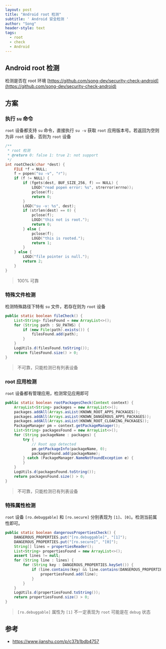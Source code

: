 ```yaml
---
layout: post
title: "Android root 检测"
subtitle: ' Android 安全检测 '
author: "Song"
header-style: text
tags:
  - root
  - check
  - Android
---
```


## Android root 检测

检测是否在 root 环境 [https://github.com/song-dev/security-check-android](https://github.com/song-dev/security-check-android)

## 方案

### 执行 `su` 命令

`root` 设备都支持 `su` 命令，直接执行 `su -v` 获取 `root` 应用版本号。若返回为空则为非 `root` 设备，否则为 `root` 设备

```c
/**
 * root 检测
 * @return 0: false 1: true 2: not support
 */
int rootCheck(char *dest) {
    FILE *f = NULL;
    f = popen("su -v", "r");
    if (f != NULL) {
        if (fgets(dest, BUF_SIZE_256, f) == NULL) {
            LOGD("read popen error: %s", strerror(errno));
            pclose(f);
            return 0;
        }
        LOGD("su -v: %s", dest);
        if (strlen(dest) == 0) {
            pclose(f);
            LOGD("this not is root.");
            return 0;
        } else {
            pclose(f);
            LOGD("this is rooted.");
            return 1;
        }
    } else {
        LOGD("file pointer is null.");
        return 2;
    }
}
```
> 100% 可靠

### 特殊文件检测

检测特殊路径下特有 `su` 文件，若存在则为 `root` 设备

```java
public static boolean fileCheck() {
    List<String> filesFound = new ArrayList<>();
    for (String path : SU_PATHS) {
        if (new File(path).exists()) {
            filesFound.add(path);
        }
    }
    LogUtils.d(filesFound.toString());
    return filesFound.size() > 0;
}
```

> 不可靠，只能检测已有列表设备

### root 应用检测

`root` 设备都有管理应用，检测常见应用即可

```java
public static boolean rootPackagesCheck(Context context) {
    ArrayList<String> packages = new ArrayList<>();
    packages.addAll(Arrays.asList(KNOWN_ROOT_APPS_PACKAGES));
    packages.addAll(Arrays.asList(KNOWN_DANGEROUS_APPS_PACKAGES));
    packages.addAll(Arrays.asList(KNOWN_ROOT_CLOAKING_PACKAGES));
    PackageManager pm = context.getPackageManager();
    List<String> packagesFound = new ArrayList<>();
    for (String packageName : packages) {
        try {
            // Root app detected
            pm.getPackageInfo(packageName, 0);
            packagesFound.add(packageName);
        } catch (PackageManager.NameNotFoundException e) {
        }
    }
    LogUtils.d(packagesFound.toString());
    return packagesFound.size() > 0;
}
```

> 不可靠，只能检测已有列表设备

### 特殊属性检测

`root` 设备 `[ro.debuggable]` 和 `[ro.secure]` 分别表现为 `[1]`、`[0]`。检测当前属性即可。

```java
public static boolean dangerousPropertiesCheck() {
    DANGEROUS_PROPERTIES.put("[ro.debuggable]", "[1]");
    DANGEROUS_PROPERTIES.put("[ro.secure]", "[0]");
    String[] lines = propertiesReader();
    List<String> propertiesFound = new ArrayList<>();
    assert lines != null;
    for (String line : lines) {
        for (String key : DANGEROUS_PROPERTIES.keySet()) {
            if (line.contains(key) && line.contains(DANGEROUS_PROPERTIES.get(key))) {
                propertiesFound.add(line);
            }
        }
    }
    LogUtils.d(propertiesFound.toString());
    return propertiesFound.size() > 0;
}
```

> `[ro.debuggable]` 属性为 `[1]` 不一定表现为 `root` 可能是在 `debug` 状态

## 参考

- https://www.jianshu.com/p/c37b1bdb4757
